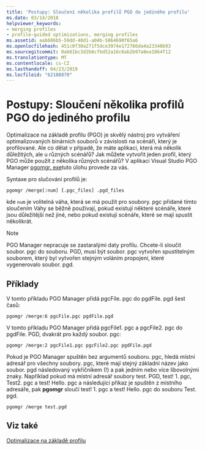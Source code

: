 ```yaml
---
title: 'Postupy: Sloučení několika profilů PGO do jediného profilu'
ms.date: 03/14/2018
helpviewer_keywords:
- merging profiles
- profile-guided optimizations, merging profiles
ms.assetid: aab686b5-59dd-40d1-a04b-5064690f65a6
ms.openlocfilehash: 451c0f30a271f5dce3974e172766da4a23340b93
ms.sourcegitcommit: 0ab61bc3d2b6cfbd52a16c6ab2b97a8ea1864f12
ms.translationtype: MT
ms.contentlocale: cs-CZ
ms.lasthandoff: 04/23/2019
ms.locfileid: "62188870"
---
```

# <a name="how-to-merge-multiple-pgo-profiles-into-a-single-profile"></a>Postupy: Sloučení několika profilů PGO do jediného profilu

Optimalizace na základě profilu (PGO) je skvělý nástroj pro vytváření optimalizovaných binárních souborů v závislosti na scénáři, který je profilované. Ale co dělat v případě, že máte aplikaci, která má několik důležitých, ale u různých scénářů? Jak můžete vytvořit jeden profil, který PGO může použít z několika různých scénářů? V aplikaci Visual Studio PGO Manager [pgomgr. exe](pgomgr.md)tuto úlohu provede za vás.

Syntaxe pro slučování profilů je:

`pgomgr /merge[:num] [.pgc_files] .pgd_files`

kde `num` je volitelná váha, která se má použít pro soubory. pgc přidané tímto sloučením Váhy se běžně používají, pokud existují některé scénáře, které jsou důležitější než jiné, nebo pokud existují scénáře, které se mají spustit několikrát.

> [!NOTE]
> PGO Manager nepracuje se zastaralými daty profilu. Chcete-li sloučit soubor. pgc do souboru. PGD, musí být soubor. pgc vytvořen spustitelným souborem, který byl vytvořen stejným voláním propojení, které vygenerovalo soubor. pgd.

## <a name="examples"></a>Příklady

V tomto příkladu PGO Manager přidá pgcFile. pgc do pgdFile. pgd šest časů:

`pgomgr /merge:6 pgcFile.pgc pgdFile.pgd`

V tomto příkladu PGO Manager přidá pgcFile1. pgc a pgcFile2. pgc do pgdFile. PGD, dvakrát pro každý soubor. pgc:

`pgomgr /merge:2 pgcFile1.pgc pgcFile2.pgc pgdFile.pgd`

Pokud je PGO Manager spuštěn bez argumentů souboru. pgc, hledá místní adresář pro všechny soubory. pgc, které mají stejný základní název jako soubor. pgd následovaný vykřičníkem (!) a pak jedním nebo více libovolnými znaky. Například pokud má místní adresář soubory test. PGD, test! 1. pgc, Test2. pgc a test! Hello. pgc a následující příkaz je spuštěn z místního adresáře, pak **pgomgr** sloučí test! 1. pgc a test! Hello. pgc do souboru Test. pgd.

`pgomgr /merge test.pgd`

## <a name="see-also"></a>Viz také

[Optimalizace na základě profilu](profile-guided-optimizations.md)
